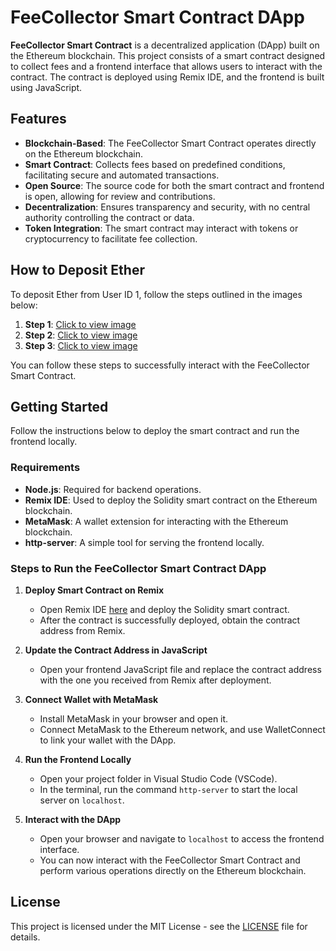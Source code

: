 # FeeCollector Smart Contract DApp

**FeeCollector Smart Contract** is a decentralized application (DApp) built on the Ethereum blockchain. This project consists of a smart contract designed to collect fees and a frontend interface that allows users to interact with the contract. The contract is deployed using Remix IDE, and the frontend is built using JavaScript.

## Features

- **Blockchain-Based**: The FeeCollector Smart Contract operates directly on the Ethereum blockchain.
- **Smart Contract**: Collects fees based on predefined conditions, facilitating secure and automated transactions.
- **Open Source**: The source code for both the smart contract and frontend is open, allowing for review and contributions.
- **Decentralization**: Ensures transparency and security, with no central authority controlling the contract or data.
- **Token Integration**: The smart contract may interact with tokens or cryptocurrency to facilitate fee collection.

## How to Deposit Ether

To deposit Ether from User ID 1, follow the steps outlined in the images below:

1. **Step 1**: [Click to view image](https://github.com/user-attachments/assets/1bdc495f-1bb2-465f-85b5-8a7a919ad4ee)
2. **Step 2**: [Click to view image](https://github.com/user-attachments/assets/602d93da-1c8d-4165-acb4-2a0084fb91d3)
3. **Step 3**: [Click to view image](https://github.com/user-attachments/assets/c0492f20-2b94-4278-9b90-8aa87b9804d2)

You can follow these steps to successfully interact with the FeeCollector Smart Contract.

## Getting Started

Follow the instructions below to deploy the smart contract and run the frontend locally.

### Requirements

- **Node.js**: Required for backend operations.
- **Remix IDE**: Used to deploy the Solidity smart contract on the Ethereum blockchain.
- **MetaMask**: A wallet extension for interacting with the Ethereum blockchain.
- **http-server**: A simple tool for serving the frontend locally.

### Steps to Run the FeeCollector Smart Contract DApp

1. **Deploy Smart Contract on Remix**
   - Open Remix IDE [here](https://remix.ethereum.org) and deploy the Solidity smart contract.
   - After the contract is successfully deployed, obtain the contract address from Remix.

2. **Update the Contract Address in JavaScript**
   - Open your frontend JavaScript file and replace the contract address with the one you received from Remix after deployment.

3. **Connect Wallet with MetaMask**
   - Install MetaMask in your browser and open it.
   - Connect MetaMask to the Ethereum network, and use WalletConnect to link your wallet with the DApp.

4. **Run the Frontend Locally**
   - Open your project folder in Visual Studio Code (VSCode).
   - In the terminal, run the command `http-server` to start the local server on `localhost`.

5. **Interact with the DApp**
   - Open your browser and navigate to `localhost` to access the frontend interface.
   - You can now interact with the FeeCollector Smart Contract and perform various operations directly on the Ethereum blockchain.

## License

This project is licensed under the MIT License - see the [LICENSE](LICENSE) file for details.


